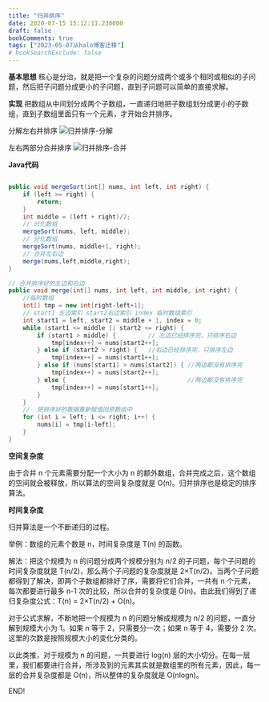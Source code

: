 ```yaml
---
title: "归并排序"
date: 2020-07-15 15:12:11.230000
draft: false
bookComments: true
tags: ["2023-05-07从halo博客迁移"]
# bookSearchExclude: false
---
```

**基本思想**
核心是分治，就是把一个复杂的问题分成两个或多个相同或相似的子问题，然后把子问题分成更小的子问题，直到子问题可以简单的直接求解。

**实现**
把数组从中间划分成两个子数组，一直递归地把子数组划分成更小的子数组，直到子数组里面只有一个元素，才开始合并排序。

分解左右并排序
![归并排序-分解](/images/c5d3f562cb04408fa76aebf4afbc09e2.gif)

左右两部分合并排序
![归并排序-合并](/images/归并排序-合并-aa4d86fa8dbd4f7ca1f1011031f5d737.gif)

**Java代码**
```java

public void mergeSort(int[] nums, int left, int right) {
    if (left >= right) {
        return;
    }
    int middle = (left + right)/2;
    // 分化数组
    mergeSort(nums, left, middle);
    // 分化数组
    mergeSort(nums, middle+1, right);
    // 合并左右边
    merge(nums,left,middle,right);
}

// 合并排序好的左边和右边
public void merge(int[] nums, int left, int middle, int right) {
    //临时数组
    int[] tmp = new int[right-left+1];
    // start1 左边索引 start2右边索引 index 临时数组索引
    int start1 = left, start2 = middle + 1, index = 0;
    while (start1 <= middle || start2 <= right) {
        if (start1 > middle) {         // 左边已经排序完，只排序右边
            tmp[index++] = nums[start2++];
        } else if (start2 > right) {   //右边已经排序完，只排序左边
            tmp[index++] = nums[start1++];
        } else if (nums[start1] > nums[start2]) { //两边都没有排序完
            tmp[index++] = nums[start2++];
        } else {                                  //两边都没有排序完
            tmp[index++] = nums[start1++];
        }
    }
    //  把排序好的数据重新赋值回原数组中
    for (int i = left; i <= right; i++) {
        nums[i] = tmp[i-left];
    }
}
```

**空间复杂度**

由于合并 n 个元素需要分配一个大小为 n 的额外数组，合并完成之后，这个数组的空间就会被释放，所以算法的空间复杂度就是 O(n)。归并排序也是稳定的排序算法。

**时间复杂度**

归并算法是一个不断递归的过程。

举例：数组的元素个数是 n，时间复杂度是 T(n) 的函数。

解法：把这个规模为 n 的问题分成两个规模分别为 n/2 的子问题，每个子问题的时间复杂度就是 T(n/2)，那么两个子问题的复杂度就是 2×T(n/2)。当两个子问题都得到了解决，即两个子数组都排好了序，需要将它们合并，一共有 n 个元素，每次都要进行最多 n-1 次的比较，所以合并的复杂度是 O(n)。由此我们得到了递归复杂度公式：T(n) = 2×T(n/2) + O(n)。

对于公式求解，不断地把一个规模为 n 的问题分解成规模为 n/2 的问题，一直分解到规模大小为 1。如果 n 等于 2，只需要分一次；如果 n 等于 4，需要分 2 次。这里的次数是按照规模大小的变化分类的。

以此类推，对于规模为 n 的问题，一共要进行 log(n) 层的大小切分。在每一层里，我们都要进行合并，所涉及到的元素其实就是数组里的所有元素，因此，每一层的合并复杂度都是 O(n)，所以整体的复杂度就是 O(nlogn)。

END!